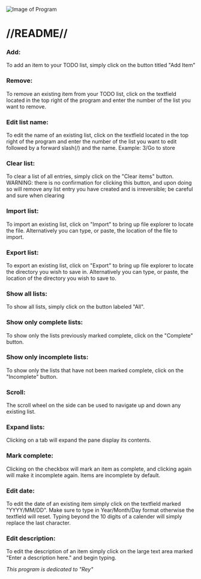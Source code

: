 ![Image of Program](https://i.imgur.com/hTzPkOA.png)


# //README//
### Add:
  To add an item to your TODO list, simply click on the button titled "Add Item"
### Remove:
  To remove an existing item from your TODO list, click on the textfield located in the top right of the program and enter the number of the list you want to remove.
### Edit list name:
  To edit the name of an existing list, click on the textfield located in the top right of the program and enter the number of the list you want to edit followed by a 
  forward slash(/) and the name. 
  Example: 3/Go to store
### Clear list:
  To clear a list of all entries, simply click on the "Clear items" button.
  WARNING: there is no confirmation for clicking this button, and upon doing so will remove any list entry you have created and is irreversible; be careful and sure when 
  clearing
### Import list:
  To import an existing list, click on "Import" to bring up file explorer to locate the file. Alternatively you can type, or paste, the location of the file to import.
### Export list:
  To export an existing list, click on "Export" to bring up file explorer to locate the directory you wish to save in. Alternatively you can type, or paste, the location of
  the directory you wish to save to.
### Show all lists:
  To show all lists, simply click on the button labeled "All".
### Show only complete lists:
  To show only the lists previously marked complete, click on the "Complete" button.
### Show only incomplete lists:
  To show only the lists that have not been marked complete, click on the "Incomplete" button.
### Scroll:
  The scroll wheel on the side can be used to navigate up and down any existing list.
### Expand lists:
  Clicking on a tab will expand the pane display its contents.
### Mark complete:
  Clicking on the checkbox will mark an item as complete, and clicking again will make it incomplete again.
  Items are incomplete by default.
### Edit date:
  To edit the date of an existing item simply click on the textfield marked "YYYY/MM/DD". 
  Make sure to type in Year/Month/Day format otherwise the textfield will reset.
  Typing beyond the 10 digits of a calender will simply replace the last character.
### Edit description:
  To edit the description of an item simply click on the large text area marked "Enter a description here." and begin typing.
  
*This program is dedicated to "Rey"*

